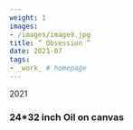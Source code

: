 ```yaml
---
weight: 1
images:
- /images/image9.jpg
title: “ Obsession ”
date: 2021-07
tags:
- _work_ # homepage
---
```

2021
### 24*32 inch Oil on canvas 

